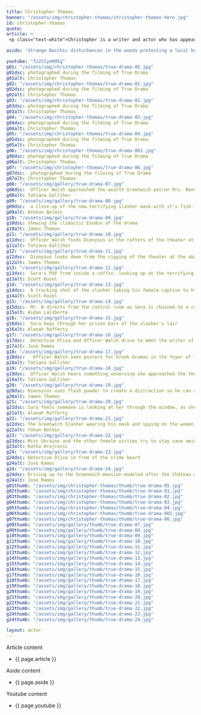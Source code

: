 ```yaml
---
title: Christopher Thomas
banner: "/assets/img/christopher-thomas/christopher-thomas-hero.jpg"
id: christopher-thomas
quote: 
article: >
 <p class="text-white">Christopher is a writer and actor who has appeared in many music theater and Greek dramas, including Lysistrata and Prometheus Bound. With perfect 800 Math and English SAT, he was an obvious choice to play the quick-witted Jack in True Drama. Jack is romantically involved with the star Sara Pullin in the film.  She tells him how to get cast as a slasher in the film so that they can be together. Jack explains, “His motivation is to keep his girlfriend safe on a production where violent things are happening. What’s interesting about True Drama is that you never know what’s going to happen next – it breaks all the molds. By looking way back to the beginning of drama in Ancient Greece, it gives us a new look at what drama can do today.”</p>

aside: 'Strange Bacchic disturbances in the woods protesting a local horror movie prompt a police investigation. A shadowy figure emerges.  Calling himself the God of Drama, he believes that he can achieve the seemingly impossible goal of returning drama to its original purpose – of preparing citizens for leadership in democracy. As the horror movie spirals out of control, and the Bacchae are consumed in violence - can officer Ailish Walsh discern the truth before a gruesome Greek drama unfolds? <br><br> Director James Thomas creates a Greek tragedy for our time. A horror story that looks at the original role of drama – as the companion invention of democracy – to shed light on how modern media is still working in our lives, in hidden ways, to rip us apart. True Drama is an alarm – a rare moment of clarity – a terrifying jolt - and an invitation to enjoy the true transcendental power of drama to help us envision a better Democracy. '

youtube: "fz2SIyeKMIg"
g01: "/assets/img/christopher-thomas/true-drama-05.jpg"
g01dsc: photographed during the filming of True Drama 
g01alt: Christopher Thomas
g02: "/assets/img/christopher-thomas/true-drama-01.jpg"
g02dsc: photographed during the filming of True Drama 
g02alt: Christopher Thomas
g03: "/assets/img/christopher-thomas/true-drama-02.jpg"
g03dsc: photographed during the filming of True Drama   
g03alt: Christopher Thomas  
g04: "/assets/img/christopher-thomas/true-drama-03.jpg"
g04dsc: photographed during the filming of True Drama 
g04alt: Christopher Thomas
g05: "/assets/img/christopher-thomas/true-drama-04.jpg"
g05dsc: photographed during the filming of True Drama  
g05alt: Christopher Thomas
g06: "/assets/img/christopher-thomas/true-drama-001.jpg"
g06dsc: photographed during the filming of True Drama 
g06alt: Christopher Thomas  
g07: "/assets/img/christopher-thomas/true-drama-06.jpg"
g07dsc:  photographed during the filming of True Drama
g07alt: Christopher Thomas    
g08: "/assets/img/gallery/true-drama-07.jpg"
g08dsc:  Officer Walsh approached the wealth Greenwich patron Mrs. Benedict
g08alt: Tatiana Galliher  
g09: "/assets/img/gallery/true-drama-08.jpg"
g09dsc:  a close-up of the new terrifying slasher mask with it's fish-like gaping mouth
g09alt: AYohan Belmin
g10: "/assets/img/gallery/true-drama-09.jpg"
g10dsc: showing the climactic Exodus of the drama  
g10alt: James Thomas
g11: "/assets/img/gallery/true-drama-10.jpg"
g11dsc:  Officer Walsh finds Dionysus in the rafters of the theater at the abandoned sanitarium  
g11alt: Tatiana Galliher  
g12: "/assets/img/gallery/true-drama-11.jpg"
g12dsc:  Dionysus looks down from the rigging of the theater at the abandoned sanitarium  
g12alt: James Thomas
g13: "/assets/img/gallery/true-drama-12.jpg"
g13dsc:  Sara's POV from inside a coffin, looking up at the terrifying masked slasher 
g13alt: Scott Kozel 
g14: "/assets/img/gallery/true-drama-13.jpg"
g14dsc:  A tracking shot of the slasher taking his female captive to his underground lair 
g14alt: Scott Kozel 
g15: "/assets/img/gallery/true-drama-14.jpg"
g15dsc:  Mr. B directs from the control room as Sara is chained to a rack before being tortured 
g15alt: Aidan Laliberte  
g16: "/assets/img/gallery/true-drama-15.jpg"
g16dsc:  Sara begs through her prison bars of the slasher's lair
g16alt: Alanah Rafferty
g17: "/assets/img/gallery/true-drama-16.jpg"
g17dsc:  Detective Oliva and Officer Walsh drive to meet the writer of the slasher script 
g17alt: Jose Ramos
g18: "/assets/img/gallery/true-drama-17.jpg"
g18dsc:   Officer Walsh sees posters for Greek Dramas in the foyer of the theater at the abandoned sanitarium 
g18alt: Tatiana Galliher 
g19: "/assets/img/gallery/true-drama-18.jpg"
g19dsc:  Officer Walsh hears something unnerving she approached the theater stage 
g19alt: Tatiana Galliher  
g20: "/assets/img/gallery/true-drama-19.jpg"
g20dsc: Dionsysos uses flash powder to create a distraction so he can avoid being tased by police
g20alt: James Thomas
g21: "/assets/img/gallery/true-drama-20.jpg"
g21dsc: Sara feels someone is looking at her through the window, as she showers in the Slasher's house
g21alt: Alanah Rafferty
g22: "/assets/img/gallery/true-drama-21.jpg"
g22dsc: The Greenwich Slasher wearing his mask and spying on the women in the shower
g22alt: Yohan Belmin
g23: "/assets/img/gallery/true-drama-22.jpg"
g23dsc: Miss Ukraine and the other female victims try to stay save amid the chaos on set
g23alt: Katka Krajcovic 
g24: "/assets/img/gallery/true-drama-23.jpg"
g24dsc: Detective Oliva in from of the crime board
g24alt: Jose Ramos
g24: "/assets/img/gallery/true-drama-24.jpg"
g24dsc: Driving up to the Greenwich mansion modeled after the Château de Malmaison in French
g24alt: Jose Ramos
g01thumb: "/assets/img/christopher-thomas/thumb/true-drama-05.jpg"
g02thumb: "/assets/img/christopher-thomas/thumb/true-drama-01.jpg"
g03thumb: "/assets/img/christopher-thomas/thumb/true-drama-02.jpg"
g04thumb: "/assets/img/christopher-thomas/thumb/true-drama-03.jpg"
g05thumb: "/assets/img/christopher-thomas/thumb/true-drama-04.jpg"
g06thumb: "/assets/img/christopher-thomas/thumb/true-drama-001.jpg"
g07thumb: "/assets/img/christopher-thomas/thumb/true-drama-06.jpg"
g08thumb: "/assets/img/gallery/thumb/true-drama-07.jpg"
g09thumb: "/assets/img/gallery/thumb/true-drama-08.jpg"
g10thumb: "/assets/img/gallery/thumb/true-drama-09.jpg"
g11thumb: "/assets/img/gallery/thumb/true-drama-10.jpg"
g12thumb: "/assets/img/gallery/thumb/true-drama-11.jpg"
g13thumb: "/assets/img/gallery/thumb/true-drama-12.jpg"
g14thumb: "/assets/img/gallery/thumb/true-drama-13.jpg"
g15thumb: "/assets/img/gallery/thumb/true-drama-14.jpg"
g16thumb: "/assets/img/gallery/thumb/true-drama-15.jpg"
g17thumb: "/assets/img/gallery/thumb/true-drama-16.jpg"
g18thumb: "/assets/img/gallery/thumb/true-drama-17.jpg"
g19thumb: "/assets/img/gallery/thumb/true-drama-18.jpg"
g20thumb: "/assets/img/gallery/thumb/true-drama-19.jpg"
g21thumb: "/assets/img/gallery/thumb/true-drama-20.jpg"
g22thumb: "/assets/img/gallery/thumb/true-drama-21.jpg"
g23thumb: "/assets/img/gallery/thumb/true-drama-22.jpg"
g24thumb: "/assets/img/gallery/thumb/true-drama-23.jpg"
g24thumb: "/assets/img/gallery/thumb/true-drama-24.jpg"

layout: actor
---
```


Article content
* {{ page.article }}

Aside content
* {{ page.aside }}

Youtube content
* {{ page.youtube }}

